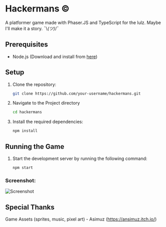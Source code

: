 # Hackermans &copy;
A platformer game made with Phaser.JS and TypeScript for the lulz. Maybe I'll make it a story. ¯\\_(ツ)_/¯

## Prerequisites

- Node.js (Download and install from [here](https://nodejs.org/))

## Setup

1. Clone the repository:
   ```bash
   git clone https://github.com/your-username/hackermans.git
2. Navigate to the Project directory
   ```bash
   cd hackermans
3. Install the required dependencies:
   ```bash
   npm install
   
## Running the Game

1. Start the development server by running the following command:
    ```bash
    npm start
    
### Screenshot:
![Screenshot](screenshot.png)

## Special Thanks
Game Assets (sprites, music, pixel art) - Asimuz (https://ansimuz.itch.io/)
